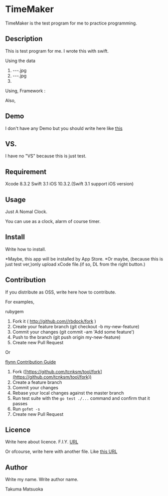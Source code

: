 # TimeMaker

TimeMaker is the test program for me to practice programming.

## Description

This is test program for me.
I wrote this with swift.

Using the data
1. ---.jpg
2. ---.jpg
3. 

Using,
Framework : 

Also,


## Demo

I don't have any Demo but you should write here like [this](http://qiita.com/takuya-ki/items/13e445096752b8181de7)

## VS. 

I have no "VS" because this is just test.

## Requirement

Xcode 8.3.2
Swift 3.1
iOS 10.3.2.(Swift 3.1 support iOS version)
 
## Usage

Just A Nomal Clock.

You can use as a clock, alarm of course timer.

## Install

Write how to install.

*Maybe, this app will be installed by App Store.
*Or maybe, (because this is just test ver,)only upload xCode file.(if so, DL from the right button.)


## Contribution

If you distribute as OSS, write here how to contribute.

For examples, 

rubygem
1. Fork it ( http://github.com//rbdock/fork )
2. Create your feature branch (git checkout -b my-new-feature)
3. Commit your changes (git commit -am 'Add some feature')
4. Push to the branch (git push origin my-new-feature)
5. Create new Pull Request

Or

[flynn Contribution Guide](https://flynn.io/docs/contributing)
1. Fork ([https://github.com/tcnksm/tool/fork](https://github.com/tcnksm/tool/fork))
2. Create a feature branch
3. Commit your changes
4. Rebase your local changes against the master branch
5. Run test suite with the `go test ./...` command and confirm that it passes
6. Run `gofmt -s`
7. Create new Pull Request

## Licence

Write here about licence.
F.I.Y. [URL](http://qiita.com/tadsan/items/99d816e78ca429093b75)

Or ofcourse, write here with another file.
Like [this URL](https://github.com/peco/peco/blob/master/LICENSE)

## Author

Write my name.
Write author name.

Takuma Matsuoka
